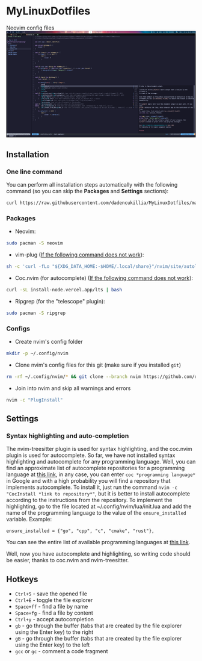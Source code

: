 # MyLinuxDotfiles
Neovim config files
![Screenshot](https://github.com/dadencukillia/MyLinuxDotfiles/blob/main/assets/Nvim.png)

## Installation
### One line command
You can perform all installation steps automatically with the following command (so you can skip the **Packages** and **Settings** sections):
```sh
curl https://raw.githubusercontent.com/dadencukillia/MyLinuxDotfiles/main/nvim-auto-install.sh | sh
```

### Packages
- Neovim:
```sh
sudo pacman -S neovim
```
- vim-plug ([If the following command does not work](https://github.com/junegunn/vim-plug?tab=readme-ov-file#unix-linux)):
```bash
sh -c 'curl -fLo "${XDG_DATA_HOME:-$HOME/.local/share}"/nvim/site/autoload/plug.vim --create-dirs https://raw.githubusercontent.com/junegunn/vim-plug/master/plug.vim'
```
- Coc.nvim (for autocomplete) ([If the following command does not work](https://github.com/neoclide/coc.nvim?tab=readme-ov-file#quick-start)):
```sh
curl -sL install-node.vercel.app/lts | bash
```
- Ripgrep (for the "telescope" plugin): 
```sh
sudo pacman -S ripgrep
```

### Configs
- Create nvim's config folder
```sh
mkdir -p ~/.config/nvim
```
- Clone nvim's config files for this git (make sure if you installed `git`)
```sh
rm -rf ~/.config/nvim/* && git clone --branch nvim https://github.com/dadencukillia/MyLinuxDotfiles.git ~/.config/nvim
```
- Join into nvim and skip all warnings and errors
```sh
nvim -c "PlugInstall"
```

## Settings
### Syntax highlighting and auto-completion
The nvim-treesitter plugin is used for syntax highlighting, and the coc.nvim plugin is used for autocomplete. So far, we have not installed syntax highlighting and autocomplete for any programming language.
Well, you can find an approximate list of autocomplete repositories for a programming language at [this link](https://npms.io/search?q=coc.nvim), in any case, you can enter `coc *programming language*` in Google and with a high probability you will find a repository that implements autocomplete. To install it, just run the command ```nvim -c "CocInstall *link to repository*"```, but it is better to install autocomplete according to the instructions from the repository.
To implement the highlighting, go to the file located at ~/.config/nvim/lua/init.lua and add the name of the programming language to the value of the `ensure_installed` variable. Example:
```
ensure_installed = {"go", "cpp", "c", "cmake", "rust"},
```
You can see the entire list of available programming languages at [this link](https://github.com/nvim-treesitter/nvim-treesitter?tab=readme-ov-file#supported-languages).

Well, now you have autocomplete and highlighting, so writing code should be easier, thanks to coc.nvim and nvim-treesitter.

## Hotkeys
- `Ctrl+S` - save the opened file
- `Ctrl+E` - toggle the file explorer
- `Space+ff` - find a file by name
- `Space+fg` - find a file by content
- `Ctrl+y` - accept autocompletion
- `gb` - go through the buffer (tabs that are created by the file explorer using the Enter key) to the right
- `gB` - go through the buffer (tabs that are created by the file explorer using the Enter key) to the left
- `gcc` or `gc` - comment a code fragment